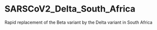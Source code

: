 # SARSCoV2_Delta_South_Africa
Rapid replacement of the Beta variant by the Delta variant in South Africa
